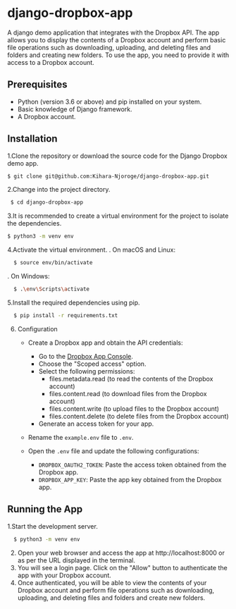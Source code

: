 # django-dropbox-app
A django demo application that integrates with the Dropbox API. The app allows you to display the contents of a Dropbox account and perform basic file operations such as downloading, uploading, and deleting files and folders and creating new folders. To use the app, you need to provide it with access to a Dropbox account.

## Prerequisites
- Python (version 3.6 or above) and pip installed on your system.
- Basic knowledge of Django framework.
- A Dropbox account.

## Installation
  1.Clone the repository or download the source code for the Django Dropbox demo app.  
  ```bash
  $ git clone git@github.com:Kihara-Njoroge/django-dropbox-app.git
  ```
  2.Change into the project directory.
  ```bash
   $ cd django-dropbox-app
  ```
  3.It is recommended to create a virtual environment for the project to isolate the dependencies.
  ```bash
  $ python3 -m venv env
  ```
  4.Activate the virtual environment.
  . On macOS and Linux:
  ```bash
    $ source env/bin/activate
  ```
  . On Windows:
  ```bash
    $ .\env\Scripts\activate
  ```
  5.Install the required dependencies using pip.
  ```bash
    $ pip install -r requirements.txt
  ```
6. Configuration

    - Create a Dropbox app and obtain the API credentials:
        - Go to the [Dropbox App Console](https://www.dropbox.com/developers/apps/create).
        - Choose the "Scoped access" option.
        - Select the following permissions:
            - files.metadata.read (to read the contents of the Dropbox account)
            - files.content.read (to download files from the Dropbox account)
            - files.content.write (to upload files to the Dropbox account)
            - files.content.delete (to delete files from the Dropbox account)
        - Generate an access token for your app.

    - Rename the `example.env` file to `.env`.

    - Open the `.env` file and update the following configurations:
        - `DROPBOX_OAUTH2_TOKEN`: Paste the access token obtained from the Dropbox app.
        - `DROPBOX_APP_KEY`: Paste the app key obtained from the Dropbox app.


          
## Running the App
  1.Start the development server.
  ```bash
    $ python3 -m venv env
  ```
  2. Open your web browser and access the app at http://localhost:8000 or as per the URL displayed in the terminal.
  3. You will see a login page. Click on the "Allow" button to authenticate the app with your Dropbox account.
  4. Once authenticated, you will be able to view the contents of your Dropbox account and perform file operations such as           downloading, uploading, and deleting files and folders and create new folders.




  





